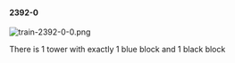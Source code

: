 #### 2392-0
![train-2392-0-0.png](https://github.com/lil-lab/nlvr/raw/master/nlvr/train/images/12/train-2392-0-0.png "train-2392-0-0.png")

There is 1 tower with exactly 1 blue block and 1 black block